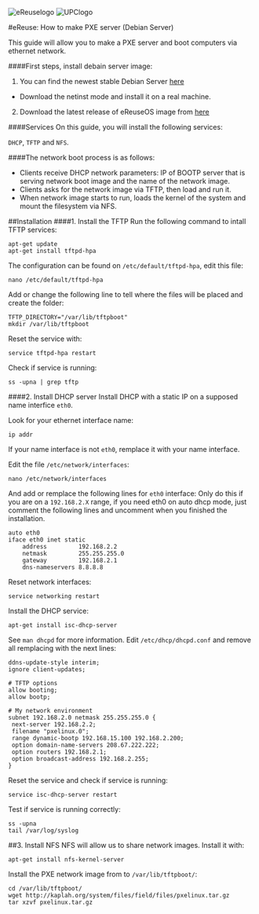 ![eReuselogo](./images/eReuse_logo_200.png)
![UPClogo](./images/UPC_logo_200.png)

#eReuse: How to make PXE server (Debian Server)

This guide will allow you to make a PXE server and boot computers via ethernet network.

####First steps, install debain server image:
1. You can find the newest stable Debian Server [here](http://debian.xfree.com.ar/debian-cd/current/amd64/iso-cd/)
  - Download the netinst mode and install it on a real machine.
2. Download the latest release of eReuseOS image from [here](https://github.com/eReuse/device-inventory/releases/latest)

####Services 
On this guide, you will install the following services:

`DHCP`, `TFTP` and `NFS`.

####The network boot process is as follows:

- Clients receive DHCP network parameters: IP of BOOTP server that is serving network boot image and the name of the network image.
- Clients asks for the network image via TFTP, then load and run it.
- When network image starts to run, loads the kernel of the system and mount the filesystem via NFS.

##Installation
####1. Install the TFTP
Run the following command to intall TFTP services:
```
apt-get update
apt-get install tftpd-hpa
```

The configuration can be found on `/etc/default/tftpd-hpa`, edit this file:
```
nano /etc/default/tftpd-hpa
```

Add or change the following line to tell where the files will be placed and create the folder:
```
TFTP_DIRECTORY="/var/lib/tftpboot"
mkdir /var/lib/tftpboot
```

Reset the service with:
```
service tftpd-hpa restart
```

Check if service is running:
```
ss -upna | grep tftp
```

####2. Install DHCP server
Install DHCP with a static IP on a supposed name interfice `eth0`.

Look for your ethernet interface name:
```
ip addr
```

If your name interface is not `eth0`, remplace it with your name interface.

Edit the file `/etc/network/interfaces`:
```
nano /etc/network/interfaces
```

And add or remplace the following lines for `eth0` interface:
Only do this if you are on a `192.168.2.X` range, if you need eth0 on auto dhcp mode, just comment the following lines and uncomment when you finished the installation.
```
auto eth0
iface eth0 inet static
    address         192.168.2.2
    netmask         255.255.255.0
    gateway         192.168.2.1
    dns-nameservers 8.8.8.8
```

Reset network interfaces:
```
service networking restart
```

Install the DHCP service:
```
apt-get install isc-dhcp-server
```

See `man dhcpd` for more information. 
Edit `/etc/dhcp/dhcpd.conf` and remove all remplacing with the next lines:
```
ddns-update-style interim;
ignore client-updates;

# TFTP options
allow booting;
allow bootp;

# My network environment
subnet 192.168.2.0 netmask 255.255.255.0 {
 next-server 192.168.2.2;
 filename "pxelinux.0";
 range dynamic-bootp 192.168.15.100 192.168.2.200;
 option domain-name-servers 208.67.222.222;
 option routers 192.168.2.1;
 option broadcast-address 192.168.2.255;
}
```
Reset the service and check if service is running:
```
service isc-dhcp-server restart
```
Test if service is running correctly:
```
ss -upna
tail /var/log/syslog
```
##3. Install NFS
NFS will allow us to share network images. Install it with:
```
apt-get install nfs-kernel-server
```

Install the PXE network image from to `/var/lib/tftpboot/`:
```
cd /var/lib/tftpboot/
wget http://kaplah.org/system/files/field/files/pxelinux.tar.gz
tar xzvf pxelinux.tar.gz
```



